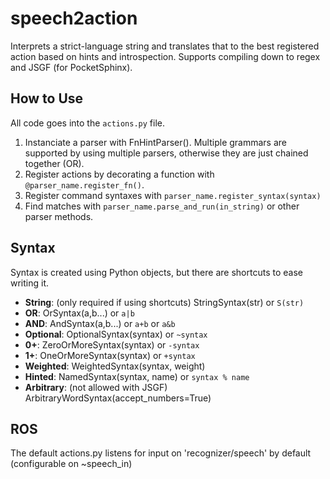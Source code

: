 # speech2action

Interprets a strict-language string and translates that to the best registered action based on hints and introspection. Supports compiling down to regex and JSGF (for PocketSphinx).

## How to Use

All code goes into the `actions.py` file. 

1. Instanciate a parser with FnHintParser(). Multiple grammars are supported by using multiple parsers, otherwise they are just chained together (OR).
2. Register actions by decorating a function with `@parser_name.register_fn()`.
3. Register command syntaxes with `parser_name.register_syntax(syntax)`
4. Find matches with `parser_name.parse_and_run(in_string)` or other parser methods.

## Syntax
Syntax is created using Python objects, but there are shortcuts to ease writing it.

- **String**: (only required if using shortcuts) StringSyntax(str) or `S(str)`
- **OR**: OrSyntax(a,b...) or `a|b`
- **AND**: AndSyntax(a,b...) or `a+b` or `a&b`
- **Optional**: OptionalSyntax(syntax) or `~syntax`
- **0+**: ZeroOrMoreSyntax(syntax) or `-syntax`
- **1+**: OneOrMoreSyntax(syntax) or `+syntax`
- **Weighted**: WeightedSyntax(syntax, weight)
- **Hinted**: NamedSyntax(syntax, name) or `syntax % name`
- **Arbitrary**: (not allowed with JSGF) ArbitraryWordSyntax(accept_numbers=True)

## ROS
The default actions.py listens for input on 'recognizer/speech' by default (configurable on ~speech_in)
